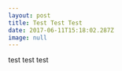 ```yaml
---
layout: post
title: Test Test Test
date: 2017-06-11T15:18:02.287Z
image: null
---
```

test test test
